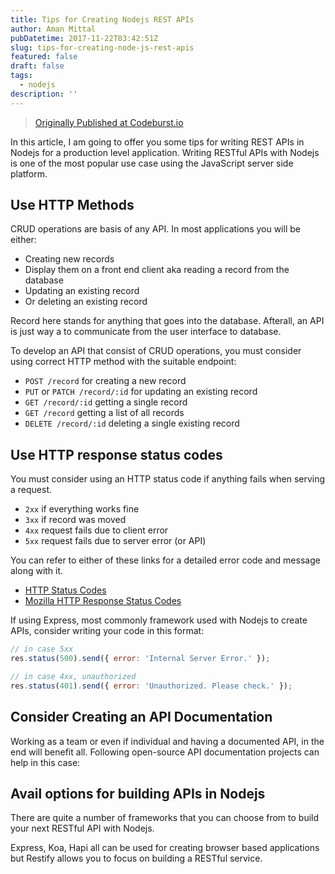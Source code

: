 ```yaml
---
title: Tips for Creating Nodejs REST APIs
author: Aman Mittal
pubDatetime: 2017-11-22T03:42:51Z
slug: tips-for-creating-node-js-rest-apis
featured: false
draft: false
tags:
  - nodejs
description: ''
---
```


> [Originally Published at Codeburst.io](https://codeburst.io/tips-for-creating-node-js-rest-apis-dfa0b2adb39c)

In this article, I am going to offer you some tips for writing REST APIs in Nodejs for a production level application. Writing RESTful APIs with Nodejs is one of the most popular use case using the JavaScript server side platform.

## Use HTTP Methods

CRUD operations are basis of any API. In most applications you will be either:

- Creating new records
- Display them on a front end client aka reading a record from the database
- Updating an existing record
- Or deleting an existing record

Record here stands for anything that goes into the database. Afterall, an API is just way a to communicate from the user interface to database.

To develop an API that consist of CRUD operations, you must consider using correct HTTP method with the suitable endpoint:

- `POST /record` for creating a new record
- `PUT` or `PATCH /record/:id` for updating an existing record
- `GET /record/:id` getting a single record
- `GET /record` getting a list of all records
- `DELETE /record/:id` deleting a single existing record

## Use HTTP response status codes

You must consider using an HTTP status code if anything fails when serving a request.

- `2xx` if everything works fine
- `3xx` if record was moved
- `4xx` request fails due to client error
- `5xx` request fails due to server error (or API)

You can refer to either of these links for a detailed error code and message along with it.

- [HTTP Status Codes](http://www.restapitutorial.com/httpstatuscodes.html)
- [Mozilla HTTP Response Status Codes](https://developer.mozilla.org/en-US/docs/Web/HTTP/Status)

If using Express, most commonly framework used with Nodejs to create APIs, consider writing your code in this format:

```js
// in case 5xx
res.status(500).send({ error: 'Internal Server Error.' });

// in case 4xx, unauthorized
res.status(401).send({ error: 'Unauthorized. Please check.' });
```

## Consider Creating an API Documentation

Working as a team or even if individual and having a documented API, in the end will benefit all. Following open-source API documentation projects can help in this case:

## Avail options for building APIs in Nodejs

There are quite a number of frameworks that you can choose from to build your next RESTful API with Nodejs.

Express, Koa, Hapi all can be used for creating browser based applications but Restify allows you to focus on building a RESTful service.
